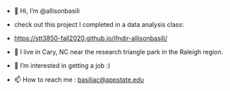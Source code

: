 - 👋 Hi, I’m @allisonbasili
- check out this project I completed in a data analysis class:
- https://stt3850-fall2020.github.io/ifndir-allisonbasili/ 
- 🏡 I live in Cary, NC near the research triangle park in the Raleigh region.

- 👀 I’m interested in getting a job :)

- 📫 How to reach me : basiliac@appstate.edu
